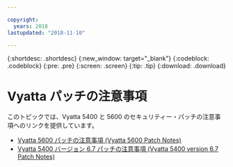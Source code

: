 ```yaml
---

copyright:
  years: 2018
lastupdated: "2018-11-10"

---
```


{:shortdesc: .shortdesc}
{:new_window: target="_blank"}
{:codeblock: .codeblock}
{:pre: .pre}
{:screen: .screen}
{:tip: .tip}
{:download: .download}


# Vyatta パッチの注意事項

このトピックでは、Vyatta 5400 と 5600 のセキュリティー・パッチの注意事項へのリンクを提供しています。

* [Vyatta 5600 パッチの注意事項 (Vyatta 5600 Patch Notes)](vyatta-5600-security-fixes.html)
* [Vyatta 5400 バージョン 6.7 パッチの注意事項 (Vyatta 5400 version 6.7 Patch Notes)](Vyatta-5400-Security-Fixes.html)
